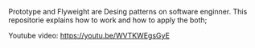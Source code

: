 Prototype and Flyweight are Desing patterns on software enginner. This repositorie explains how to work and how to apply the both;

Youtube video:  https://youtu.be/WVTKWEgsGyE
